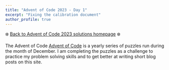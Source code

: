 ```yaml
---
title: "Advent of Code 2023 - Day 1"
excerpt: "Fixing the calibration document"
author_profile: true
---
```


❄️ [Back to Advent of Code 2023 solutions homepage](../Advent_of_code_2023) ❄️

The Advent of Code [Advent of Code](https://adventofcode.com/2023) is a yearly series of 
puzzles run during the month of December. I am completing the puzzles as a challenge to
practice my problem solving skills and to get better at writing short blog posts on this site. 

